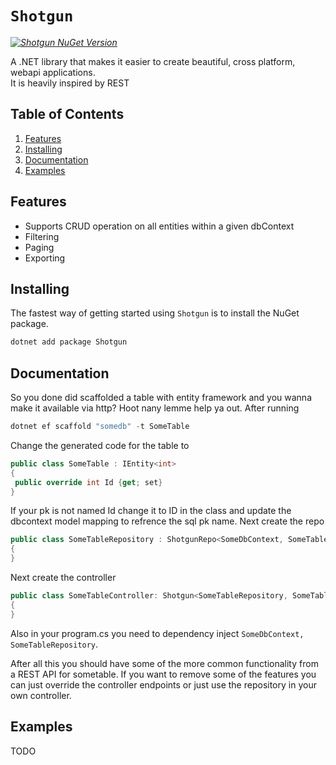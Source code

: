 # `Shotgun`

_[![Shotgun NuGet Version](https://img.shields.io/badge/Nuget:Shotgun-1.0.0-blue)](https://www.nuget.org/packages/Shotgun)_ 

A .NET library that makes it easier to create beautiful, cross platform, webapi applications.  
It is heavily inspired by REST

## Table of Contents

1. [Features](#features)
1. [Installing](#installing)
1. [Documentation](#documentation)
1. [Examples](#examples)


## Features

* Supports CRUD operation on all entities within a given dbContext
* Filtering
* Paging
* Exporting

## Installing

The fastest way of getting started using `Shotgun` is to install the NuGet package.

```csharp
dotnet add package Shotgun
```

## Documentation

So you done did scaffolded a table with entity framework and you wanna make it available via http? Hoot nany lemme help ya out.
After running 
```csharp
dotnet ef scaffold "somedb" -t SomeTable
```

Change the generated code for the table to

 ```csharp
public class SomeTable : IEntity<int>
{
  public override int Id {get; set}
}
```

If your pk is not named Id change it to ID in the class and update the dbcontext model mapping to refrence the sql pk name.
Next create the repo

```csharp
public class SomeTableRepository : ShotgunRepo<SomeDbContext, SomeTable, int>
{
}
```

Next create the controller

```csharp
public class SomeTableController: Shotgun<SomeTableRepository, SomeTable, int>
{
}
```

Also in your program.cs you need to dependency inject ``` SomeDbContext, SomeTableRepository ```.

After all this you should have some of the more common functionality from a REST API for sometable.
If you want to remove some of the features you can just override the controller endpoints or just use the repository in your own controller.


## Examples

TODO

